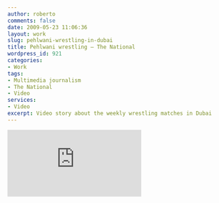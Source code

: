 ```yaml
---
author: roberto
comments: false
date: 2009-05-23 11:06:36
layout: work
slug: pehlwani-wrestling-in-dubai
title: Pehlwani wrestling – The National
wordpress_id: 921
categories:
- Work
tags:
- Multimedia journalism
- The National
- Video
services:
- Video
excerpt: Video story about the weekly wrestling matches in Dubai
---
```


<div class='embed-container'><iframe src='https://player.vimeo.com/video/43530737' frameborder='0'></iframe></div>
